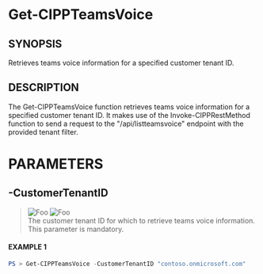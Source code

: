 # Get-CIPPTeamsVoice
## SYNOPSIS
Retrieves teams voice information for a specified customer tenant ID.
## DESCRIPTION
The Get-CIPPTeamsVoice function retrieves teams voice information for a specified customer tenant ID. It makes use of the Invoke-CIPPRestMethod function to send a request to the "/api/listteamsvoice" endpoint with the provided tenant filter.
# PARAMETERS

## **-CustomerTenantID**
> ![Foo](https://img.shields.io/badge/Type-String-Blue?) ![Foo](https://img.shields.io/badge/Mandatory-TRUE-Red?) \
The customer tenant ID for which to retrieve teams voice information. This parameter is mandatory.

 #### EXAMPLE 1
```powershell
PS > Get-CIPPTeamsVoice -CustomerTenantID "contoso.onmicrosoft.com"
```

